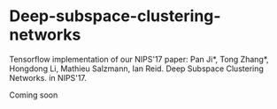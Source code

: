 # Deep-subspace-clustering-networks

Tensorflow implementation of our NIPS'17 paper:
Pan Ji*, Tong Zhang*, Hongdong Li, Mathieu Salzmann, Ian Reid. Deep Subspace Clustering Networks. in NIPS'17.

Coming soon
